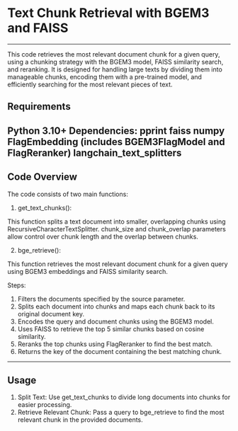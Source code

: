 # Text Chunk Retrieval with BGEM3 and FAISS

---
This code retrieves the most relevant document chunk for a given query, using a chunking strategy with the BGEM3 model, FAISS similarity search, and reranking. It is designed for handling large texts by dividing them into manageable chunks, encoding them with a pre-trained model, and efficiently searching for the most relevant pieces of text.

## Requirements

Python 3.10+
Dependencies:
pprint
faiss
numpy
FlagEmbedding (includes BGEM3FlagModel and FlagReranker)
langchain_text_splitters
---

## Code Overview

The code consists of two main functions:

1. get_text_chunks():

This function splits a text document into smaller, overlapping chunks using RecursiveCharacterTextSplitter.
chunk_size and chunk_overlap parameters allow control over chunk length and the overlap between chunks.

2. bge_retrieve():

This function retrieves the most relevant document chunk for a given query using BGEM3 embeddings and FAISS similarity search.

Steps:
1. Filters the documents specified by the source parameter.
2. Splits each document into chunks and maps each chunk back to its original document key.
3. Encodes the query and document chunks using the BGEM3 model.
4. Uses FAISS to retrieve the top 5 similar chunks based on cosine similarity.
5. Reranks the top chunks using FlagReranker to find the best match.
6. Returns the key of the document containing the best matching chunk.

---
## Usage

1. Split Text: Use get_text_chunks to divide long documents into chunks for easier processing.
2. Retrieve Relevant Chunk: Pass a query to bge_retrieve to find the most relevant chunk in the provided documents.